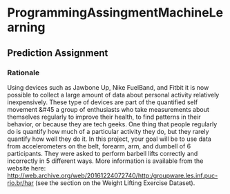 # ProgrammingAssingmentMachineLearning

## Prediction Assignment
### Rationale

Using devices such as Jawbone Up, Nike FuelBand, and Fitbit it is now possible to collect a large amount of data 
about personal activity relatively inexpensively. These type of devices are part of the quantified self movement &#45 
a group of enthusiasts who take measurements about themselves regularly to improve their health, to find patterns in 
their behavior, or because they are tech geeks. One thing that people regularly do is quantify how much of a particular 
activity they do, but they rarely quantify how well they do it. In this project, your goal will be to use data from accelerometers 
on the belt, forearm, arm, and dumbell of 6 participants. They were asked to perform barbell lifts correctly and incorrectly in 5 
different ways. More information is available from the website here: 
<a href="http://web.archive.org/web/20161224072740/http:/groupware.les.inf.puc-rio.br/har">http://web.archive.org/web/20161224072740/http:/groupware.les.inf.puc-rio.br/har</a>
 (see the section on the Weight Lifting Exercise Dataset).
 


